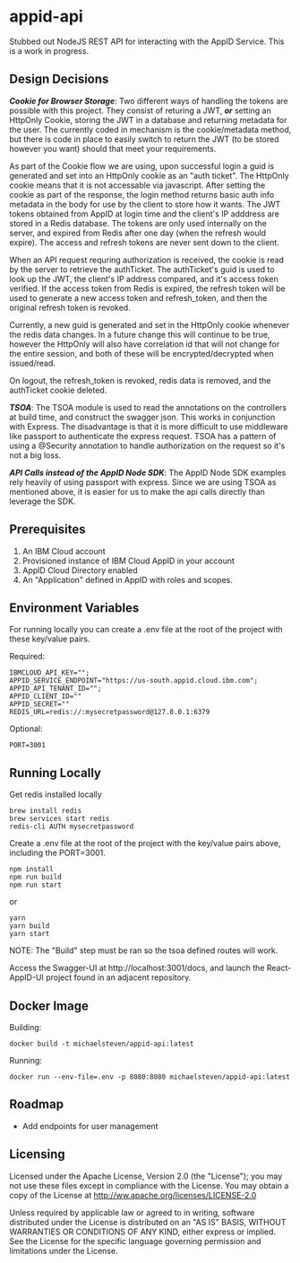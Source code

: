 # appid-api
Stubbed out NodeJS REST API for interacting with the AppID Service. This is a work in progress.

## Design Decisions

***Cookie for Browser Storage***:  Two different ways of handling the tokens are possible with this project. They consist of returing a JWT, ***or*** setting an HttpOnly Cookie, storing the JWT in a database and returning metadata for the user. The currently coded in mechanism is the cookie/metadata method, but there is code in place to easily switch to return the JWT (to be stored however you want) should that meet your requirements.

As part of the Cookie flow we are using, upon successful login a guid is generated and set into an HttpOnly cookie as an "auth ticket". The HttpOnly cookie means that it is not accessable via javascript.  After setting the cookie as part of the response, the login method returns basic auth info metadata in the body for use by the client to store how it wants.  The JWT tokens obtained from AppID at login time and the client's IP adddress are stored in a Redis database.  The tokens are only used internally on the server, and expired from Redis after one day (when the refresh would expire). The access and refresh tokens are never sent down to the client.

When an API request requring authorization is received, the cookie is read by the server to retrieve the authTicket.  The authTicket's guid is used to look up the JWT, the client's IP address compared, and it's access token verified. If the access token from Redis is expired, the refresh token will be used to generate a new access token and refresh_token, and then the original refresh token is revoked. 

Currently, a new guid is generated and set in the HttpOnly cookie whenever the redis data changes. In a future change this will continue to be true, however the HttpOnly will also have correlation id that will not change for the entire session, and both of these will be encrypted/decrypted when issued/read.

On logout, the refresh_token is revoked, redis data is removed, and the authTicket cookie deleted.

***TSOA***: The TSOA module is used to read the annotations on the controllers at build time, and construct the swagger json.  This works in conjunction with Express. The disadvantage is that it is more difficult to use middleware like passport to authenticate the express request.  TSOA has a pattern of using a @Security annotation to handle authorization on the request so it's not a big loss.

***API Calls instead of the AppID Node SDK***: The AppID Node SDK examples rely heavily of using passport with express.  Since we are using TSOA as mentioned above, it is easier for us to make the api calls directly than leverage the SDK.

## Prerequisites
1) An IBM Cloud account
2) Provisioned instance of IBM Cloud AppID in your account
3) AppID Cloud Directory enabled
4) An "Application" defined in AppID with roles and scopes.

## Environment Variables
For running locally you can create a .env file at the root of the project with these key/value pairs.

Required:
```
IBMCLOUD_API_KEY="";
APPID_SERVICE_ENDPOINT="https://us-south.appid.cloud.ibm.com";
APPID_API_TENANT_ID="";
APPID_CLIENT_ID=""
APPID_SECRET=""
REDIS_URL=redis://:mysecretpassword@127.0.0.1:6379
```

Optional:
```
PORT=3001
```

## Running Locally
Get redis installed locally
```
brew install redis
brew services start redis
redis-cli AUTH mysecretpassword
```

Create a .env file at the root of the project with the key/value pairs above, including the PORT=3001.

```
npm install
npm run build
npm run start
```
or
```
yarn
yarn build
yarn start
```
NOTE: The "Build" step must be ran so the tsoa defined routes will work. 

Access the Swagger-UI at http://localhost:3001/docs, and launch the React-AppID-UI project found in an adjacent repository.

## Docker Image
Building:
```
docker build -t michaelsteven/appid-api:latest
```

Running:
```
docker run --env-file=.env -p 8080:8080 michaelsteven/appid-api:latest
```

## Roadmap
- Add endpoints for user management

## Licensing
Licensed under the Apache License, Version 2.0 (the "License"); you may not use these files except in compliance with the License. You may obtain a copy of the License at http://ww.apache.org/licenses/LICENSE-2.0

Unless required by applicable law or agreed to in writing, software distributed under the License is distributed on an "AS IS" BASIS, WITHOUT WARRANTIES OR CONDITIONS OF ANY KIND, either express or implied. See the License for the specific language governing permission and limitations under the License.
